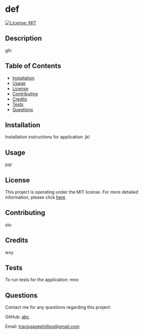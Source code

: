
# def
[![License: MIT](https://img.shields.io/badge/License-MIT-yellow.svg)](https://opensource.org/licenses/MIT)

## Description
ghi

## Table of Contents
* [Installation](#installation)
* [Usage](#usage)
* [License](#license)
* [Contributing](#contributing)
* [Credits](#credits)
* [Tests](#tests)
* [Questions](#questions)

## Installation
Installation instructions for application:
jkl

## Usage
pqr

## License
This project is operating under the MIT license.  For more detailed information, please click [here](https://opensource.org/license/mit).

## Contributing
stu

## Credits
wxy

## Tests
To run tests for the application:
mno

## Questions
Contact me for any questions regarding this project:

GitHub: [abc](https://github.com/abc)

Email: travisgagephillips@gmail.com
